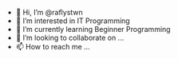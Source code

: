 - 👋 Hi, I’m @raflystwn
- 👀 I’m interested in IT Programming
- 🌱 I’m currently learning Beginner Programming
- 💞️ I’m looking to collaborate on ...
- 📫 How to reach me ...

<!---
raflystwn/raflystwn is a ✨ special ✨ repository because its `README.md` (this file) appears on your GitHub profile.
You can click the Preview link to take a look at your changes.
--->
